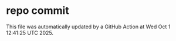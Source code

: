 # repo commit

This file was automatically updated by a GitHub Action at Wed Oct  1 12:41:25 UTC 2025.
